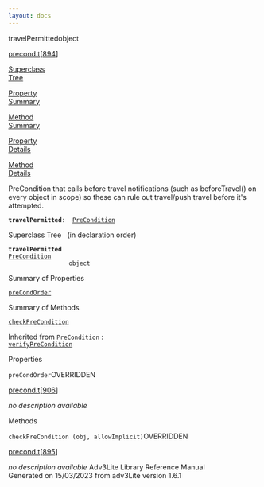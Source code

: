 ```yaml
---
layout: docs
---
```

<span class="title">travelPermitted</span><span class="type">object</span>

[precond.t](../file/precond.t.html)\[[894](../source/precond.t.html#894)\]

[Superclass  
Tree](#_SuperClassTree_)

[Property  
Summary](#_PropSummary_)

[Method  
Summary](#_MethodSummary_)

[Property  
Details](#_Properties_)

[Method  
Details](#_Methods_)



PreCondition that calls before travel notifications (such as
beforeTravel() on every object in scope) so these can rule out
travel/push travel before it's attempted.

**`travelPermitted`**` :   `[`PreCondition`](../object/PreCondition.html)



<span id="_SuperClassTree_"></span>



<span class="hdln">Superclass Tree</span>   (in declaration order)



**`travelPermitted`**  
[`PreCondition`](../object/PreCondition.html)  
`                 object`  
<span id="_PropSummary_"></span>



<span class="hdln">Summary of Properties</span>  



[`preCondOrder`](#preCondOrder)



<span id="_MethodSummary_"></span>



<span class="hdln">Summary of Methods</span>  



[`checkPreCondition`](#checkPreCondition)

Inherited from `PreCondition` :  
[`verifyPreCondition`](../object/PreCondition.html#verifyPreCondition)

<span id="_Properties_"></span>



<span class="hdln">Properties</span>  



<span id="preCondOrder"></span>

`preCondOrder`<span class="rem">OVERRIDDEN</span>

[precond.t](../file/precond.t.html)\[[906](../source/precond.t.html#906)\]



*no description available*



<span id="_Methods_"></span>



<span class="hdln">Methods</span>  



<span id="checkPreCondition"></span>

`checkPreCondition (obj, allowImplicit)`<span class="rem">OVERRIDDEN</span>

[precond.t](../file/precond.t.html)\[[895](../source/precond.t.html#895)\]



*no description available*
Adv3Lite Library Reference Manual  
Generated on 15/03/2023 from adv3Lite version 1.6.1


